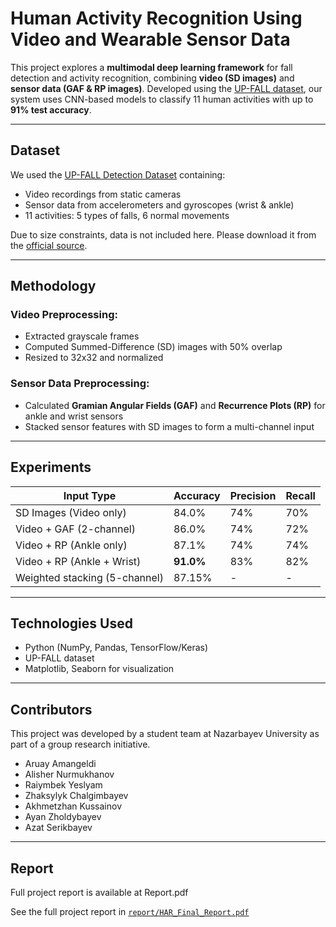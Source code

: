 # Human Activity Recognition Using Video and Wearable Sensor Data

This project explores a **multimodal deep learning framework** for fall detection and activity recognition, combining **video (SD images)** and **sensor data (GAF & RP images)**. Developed using the [UP-FALL dataset](https://www.mdpi.com/1424-8220/19/9/1988), our system uses CNN-based models to classify 11 human activities with up to **91% test accuracy**.

---

## Dataset
We used the [UP-FALL Detection Dataset](https://www.mdpi.com/1424-8220/19/9/1988) containing:
- Video recordings from static cameras
- Sensor data from accelerometers and gyroscopes (wrist & ankle)
- 11 activities: 5 types of falls, 6 normal movements

Due to size constraints, data is not included here. Please download it from the [official source](https://www.mdpi.com/1424-8220/19/9/1988).

---

## Methodology

### Video Preprocessing:
- Extracted grayscale frames
- Computed Summed-Difference (SD) images with 50% overlap
- Resized to 32x32 and normalized

### Sensor Data Preprocessing:
- Calculated **Gramian Angular Fields (GAF)** and **Recurrence Plots (RP)** for ankle and wrist sensors
- Stacked sensor features with SD images to form a multi-channel input

---

## Experiments

| Input Type                            | Accuracy | Precision | Recall |
|--------------------------------------|----------|-----------|--------|
| SD Images (Video only)               | 84.0%    | 74%       | 70%    |
| Video + GAF (2-channel)              | 86.0%    | 74%       | 72%    |
| Video + RP (Ankle only)              | 87.1%    | 74%       | 74%    |
| Video + RP (Ankle + Wrist)           | **91.0%**| 83%       | 82%    |
| Weighted stacking (5-channel)        | 87.15%   | -         | -      |

---

## Technologies Used

- Python (NumPy, Pandas, TensorFlow/Keras)
- UP-FALL dataset
- Matplotlib, Seaborn for visualization

---

## Contributors

This project was developed by a student team at Nazarbayev University as part of a group research initiative.

- Aruay Amangeldi
- Alisher Nurmukhanov
- Raiymbek Yeslyam
- Zhaksylyk Chalgimbayev
- Akhmetzhan Kussainov
- Ayan Zholdybayev
- Azat Serikbayev

---

## Report

Full project report is available at Report.pdf

See the full project report in [`report/HAR_Final_Report.pdf`](report/HAR_Final_Report.pdf)

